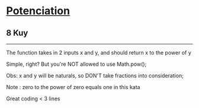 <h1><a href="https://www.codewars.com/kata/59fc72fe235f93838b002235">Potenciation</a></h1>
<h2>8 Kuy</h2>
<hr>

<p>
The function takes in 2 inputs x and y, and should return x to the power of y

Simple, right? But you're NOT allowed to use Math.pow();

Obs: x and y will be naturals, so DON'T take fractions into consideration;

Note : zero to the power of zero equals one in this kata

Great coding < 3 lines
</p>